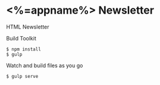 # <%=appname%> Newsletter
HTML Newsletter

Build Toolkit

```shell
$ npm install
$ gulp
```

Watch and build files as you go

```shell
$ gulp serve
```
